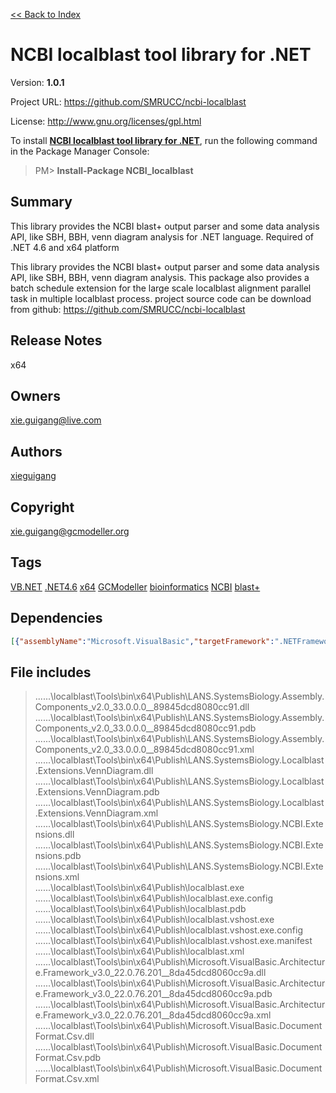 [<< Back to Index](https://github.com/xieguigang/nuget-backup)
# NCBI localblast tool library for .NET

Version: **1.0.1**

Project URL: https://github.com/SMRUCC/ncbi-localblast

License: http://www.gnu.org/licenses/gpl.html

To install **[NCBI localblast tool library for .NET](https://www.nuget.org/packages/NCBI_localblast/)**, run the following command in the Package Manager Console:
> PM>  **Install-Package NCBI_localblast**


## Summary
This library provides the NCBI blast+ output parser and some data analysis API, like SBH, BBH, venn diagram analysis for .NET language. Required of .NET 4.6 and x64 platform

This library provides the NCBI blast+ output parser and some data analysis API, like SBH, BBH, venn diagram analysis.
This package also provides a batch schedule extension for the large scale localblast alignment parallel task in multiple localblast process.
project source code can be download from github:
https://github.com/SMRUCC/ncbi-localblast
## Release Notes
x64
## Owners
xie.guigang@live.com
## Authors
[xieguigang](https://www.nuget.org/profiles/xieguigang)
## Copyright
xie.guigang@gcmodeller.org
## Tags
[VB.NET](https://www.nuget.org/packages?q=Tags%3A"VB.NET") [.NET4.6](https://www.nuget.org/packages?q=Tags%3A".NET4.6") [x64](https://www.nuget.org/packages?q=Tags%3A"x64") [GCModeller](https://www.nuget.org/packages?q=Tags%3A"GCModeller") [bioinformatics](https://www.nuget.org/packages?q=Tags%3A"bioinformatics") [NCBI](https://www.nuget.org/packages?q=Tags%3A"NCBI") [blast+](https://www.nuget.org/packages?q=Tags%3A"blast+")
## Dependencies
>
```json
[{"assemblyName":"Microsoft.VisualBasic","targetFramework":".NETFramework4.6"},{"assemblyName":"System.Data","targetFramework":".NETFramework4.6"}]
```


## File includes
> ..\..\..\localblast\Tools\bin\x64\Publish\LANS.SystemsBiology.Assembly.Components_v2.0_33.0.0.0__89845dcd8080cc91.dll<br />
> ..\..\..\localblast\Tools\bin\x64\Publish\LANS.SystemsBiology.Assembly.Components_v2.0_33.0.0.0__89845dcd8080cc91.pdb<br />
> ..\..\..\localblast\Tools\bin\x64\Publish\LANS.SystemsBiology.Assembly.Components_v2.0_33.0.0.0__89845dcd8080cc91.xml<br />
> ..\..\..\localblast\Tools\bin\x64\Publish\LANS.SystemsBiology.Localblast.Extensions.VennDiagram.dll<br />
> ..\..\..\localblast\Tools\bin\x64\Publish\LANS.SystemsBiology.Localblast.Extensions.VennDiagram.pdb<br />
> ..\..\..\localblast\Tools\bin\x64\Publish\LANS.SystemsBiology.Localblast.Extensions.VennDiagram.xml<br />
> ..\..\..\localblast\Tools\bin\x64\Publish\LANS.SystemsBiology.NCBI.Extensions.dll<br />
> ..\..\..\localblast\Tools\bin\x64\Publish\LANS.SystemsBiology.NCBI.Extensions.pdb<br />
> ..\..\..\localblast\Tools\bin\x64\Publish\LANS.SystemsBiology.NCBI.Extensions.xml<br />
> ..\..\..\localblast\Tools\bin\x64\Publish\localblast.exe<br />
> ..\..\..\localblast\Tools\bin\x64\Publish\localblast.exe.config<br />
> ..\..\..\localblast\Tools\bin\x64\Publish\localblast.pdb<br />
> ..\..\..\localblast\Tools\bin\x64\Publish\localblast.vshost.exe<br />
> ..\..\..\localblast\Tools\bin\x64\Publish\localblast.vshost.exe.config<br />
> ..\..\..\localblast\Tools\bin\x64\Publish\localblast.vshost.exe.manifest<br />
> ..\..\..\localblast\Tools\bin\x64\Publish\localblast.xml<br />
> ..\..\..\localblast\Tools\bin\x64\Publish\Microsoft.VisualBasic.Architecture.Framework_v3.0_22.0.76.201__8da45dcd8060cc9a.dll<br />
> ..\..\..\localblast\Tools\bin\x64\Publish\Microsoft.VisualBasic.Architecture.Framework_v3.0_22.0.76.201__8da45dcd8060cc9a.pdb<br />
> ..\..\..\localblast\Tools\bin\x64\Publish\Microsoft.VisualBasic.Architecture.Framework_v3.0_22.0.76.201__8da45dcd8060cc9a.xml<br />
> ..\..\..\localblast\Tools\bin\x64\Publish\Microsoft.VisualBasic.DocumentFormat.Csv.dll<br />
> ..\..\..\localblast\Tools\bin\x64\Publish\Microsoft.VisualBasic.DocumentFormat.Csv.pdb<br />
> ..\..\..\localblast\Tools\bin\x64\Publish\Microsoft.VisualBasic.DocumentFormat.Csv.xml<br />
